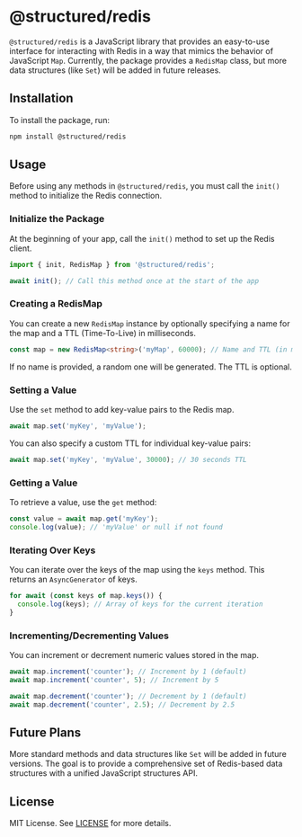 # @structured/redis

`@structured/redis` is a JavaScript library that provides an easy-to-use interface for interacting with Redis in a way that mimics the behavior of JavaScript `Map`. Currently, the package provides a `RedisMap` class, but more data structures (like `Set`) will be added in future releases.

## Installation

To install the package, run:

```bash
npm install @structured/redis
```

## Usage

Before using any methods in `@structured/redis`, you must call the `init()` method to initialize the Redis connection.

### Initialize the Package

At the beginning of your app, call the `init()` method to set up the Redis client.

```typescript
import { init, RedisMap } from '@structured/redis';

await init(); // Call this method once at the start of the app
```

### Creating a RedisMap

You can create a new `RedisMap` instance by optionally specifying a name for the map and a TTL (Time-To-Live) in milliseconds.

```typescript
const map = new RedisMap<string>('myMap', 60000); // Name and TTL (in ms)
```

If no name is provided, a random one will be generated. The TTL is optional.

### Setting a Value

Use the `set` method to add key-value pairs to the Redis map.

```typescript
await map.set('myKey', 'myValue');
```

You can also specify a custom TTL for individual key-value pairs:

```typescript
await map.set('myKey', 'myValue', 30000); // 30 seconds TTL
```

### Getting a Value

To retrieve a value, use the `get` method:

```typescript
const value = await map.get('myKey');
console.log(value); // 'myValue' or null if not found
```

### Iterating Over Keys

You can iterate over the keys of the map using the `keys` method. This returns an `AsyncGenerator` of keys.

```typescript
for await (const keys of map.keys()) {
  console.log(keys); // Array of keys for the current iteration
}
```

### Incrementing/Decrementing Values

You can increment or decrement numeric values stored in the map.

```typescript
await map.increment('counter'); // Increment by 1 (default)
await map.increment('counter', 5); // Increment by 5

await map.decrement('counter'); // Decrement by 1 (default)
await map.decrement('counter', 2.5); // Decrement by 2.5
```

## Future Plans

More standard methods and data structures like `Set` will be added in future versions. The goal is to provide a comprehensive set of Redis-based data structures with a unified JavaScript structures API.

## License

MIT License. See [LICENSE](LICENSE) for more details.
